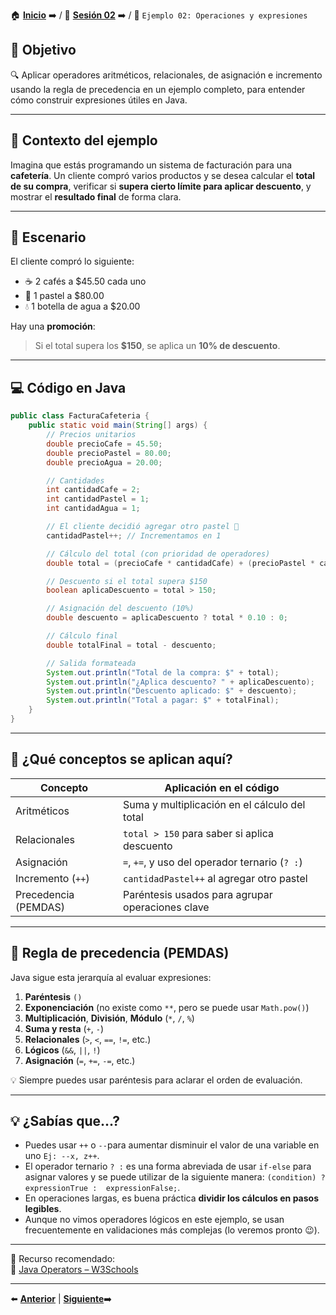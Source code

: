 🏠 [**Inicio**](../../Readme.md) ➡️ / 📖 [**Sesión 02**](../Readme.md) ➡️ / 📝 `Ejemplo 02: Operaciones y expresiones`

## 🎯 Objetivo

🔍 Aplicar operadores aritméticos, relacionales, de asignación e incremento usando la regla de precedencia en un ejemplo completo, para entender cómo construir expresiones útiles en Java.

---

## 📌 Contexto del ejemplo

Imagina que estás programando un sistema de facturación para una **cafetería**. Un cliente compró varios productos y se desea calcular el **total de su compra**, verificar si **supera cierto límite para aplicar descuento**, y mostrar el **resultado final** de forma clara.

---

## 🧾 Escenario

El cliente compró lo siguiente:

- ☕ 2 cafés a $45.50 cada uno
- 🧁 1 pastel a $80.00
- 💧 1 botella de agua a $20.00

Hay una **promoción**:  
> Si el total supera los **$150**, se aplica un **10% de descuento**.

---

## 💻 Código en Java

```java
public class FacturaCafeteria {
    public static void main(String[] args) {
        // Precios unitarios
        double precioCafe = 45.50;
        double precioPastel = 80.00;
        double precioAgua = 20.00;

        // Cantidades
        int cantidadCafe = 2;
        int cantidadPastel = 1;
        int cantidadAgua = 1;

        // El cliente decidió agregar otro pastel 🧁
        cantidadPastel++; // Incrementamos en 1

        // Cálculo del total (con prioridad de operadores)
        double total = (precioCafe * cantidadCafe) + (precioPastel * cantidadPastel) + (precioAgua * cantidadAgua);

        // Descuento si el total supera $150
        boolean aplicaDescuento = total > 150;

        // Asignación del descuento (10%)
        double descuento = aplicaDescuento ? total * 0.10 : 0;

        // Cálculo final
        double totalFinal = total - descuento;

        // Salida formateada
        System.out.println("Total de la compra: $" + total);
        System.out.println("¿Aplica descuento? " + aplicaDescuento);
        System.out.println("Descuento aplicado: $" + descuento);
        System.out.println("Total a pagar: $" + totalFinal);
    }
}
```

---

## 🧠 ¿Qué conceptos se aplican aquí?

| Concepto                  | Aplicación en el código                              |
|---------------------------|------------------------------------------------------|
| Aritméticos               | Suma y multiplicación en el cálculo del total        |
| Relacionales              | `total > 150` para saber si aplica descuento         |
| Asignación                | `=`, `+=`, y uso del operador ternario (`? :`)       |
| Incremento (`++`)         | `cantidadPastel++` al agregar otro pastel            |
| Precedencia (PEMDAS)      | Paréntesis usados para agrupar operaciones clave     |

---

## 📌 Regla de precedencia (PEMDAS)

Java sigue esta jerarquía al evaluar expresiones:

1. **Paréntesis** `()`
2. **Exponenciación** (no existe como `**`, pero se puede usar `Math.pow()`)
3. **Multiplicación**, **División**, **Módulo** (`*`, `/`, `%`)
4. **Suma y resta** (`+`, `-`)
5. **Relacionales** (`>`, `<`, `==`, `!=`, etc.)
6. **Lógicos** (`&&`, `||`, `!`)
7. **Asignación** (`=`, `+=`, `-=`, etc.)

💡 Siempre puedes usar paréntesis para aclarar el orden de evaluación.

---

## 💡 ¿Sabías que...?

- Puedes usar `++` o `--`para aumentar disminuir el valor de una variable en uno `Ej: --x, z++`. 
- El operador ternario `? :` es una forma abreviada de usar `if-else` para asignar valores y se puede utilizar de la siguiente manera: 
`(condition) ? expressionTrue :  expressionFalse;`.
- En operaciones largas, es buena práctica **dividir los cálculos en pasos legibles**.
- Aunque no vimos operadores lógicos en este ejemplo, se usan frecuentemente en validaciones más complejas (lo veremos pronto 😉).

---

📘 Recurso recomendado:  
🔗 [Java Operators – W3Schools](https://www.w3schools.com/java/java_operators.asp)

---

⬅️ [**Anterior**](../Ejemplo-01/Readme.md) | [**Siguiente**](../Reto-01/Readme.md)➡️